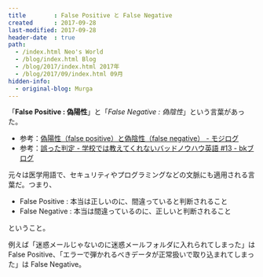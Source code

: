 ```yaml
---
title        : False Positive と False Negative
created      : 2017-09-28
last-modified: 2017-09-28
header-date  : true
path:
  - /index.html Neo's World
  - /blog/index.html Blog
  - /blog/2017/index.html 2017年
  - /blog/2017/09/index.html 09月
hidden-info:
  - original-blog: Murga
---
```


「__False Positive : 偽陽性__」と「_False Negative : 偽陰性_」という言葉があった。

- 参考：[偽陽性（false positive）と偽陰性（false negative） - モジログ](http://mojix.org/2008/11/24/false_positive_false_negative)
- 参考：[誤った判定 - 学校では教えてくれないバッドノウハウ英語 #13 - bkブログ](http://0xcc.net/blog/archives/000176.html)

元々は医学用語で、セキュリティやプログラミングなどの文脈にも適用される言葉だ。つまり、

- False Positive : 本当は正しいのに、間違っていると判断されること
- False Negative : 本当は間違っているのに、正しいと判断されること

ということ。

例えば「迷惑メールじゃないのに迷惑メールフォルダに入れられてしまった」は False Positive、「エラーで弾かれるべきデータが正常扱いで取り込まれてしまった」は False Negative。
